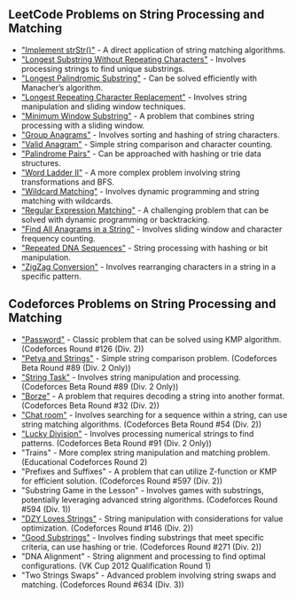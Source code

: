 ## LeetCode Problems on String Processing and Matching
- ["Implement strStr()"](https://leetcode.com/problems/find-the-index-of-the-first-occurrence-in-a-string/description/) - A direct application of string matching algorithms.
- ["Longest Substring Without Repeating Characters"](https://leetcode.com/problems/longest-substring-without-repeating-characters/description/) - Involves processing strings to find unique substrings.
- ["Longest Palindromic Substring"](https://leetcode.com/problems/longest-palindromic-substring/description/) - Can be solved efficiently with Manacher’s algorithm.
- ["Longest Repeating Character Replacement"](https://leetcode.com/problems/longest-repeating-character-replacement/) - Involves string manipulation and sliding window techniques.
- ["Minimum Window Substring"](https://leetcode.com/problems/minimum-window-substring) - A problem that combines string processing with a sliding window.
- ["Group Anagrams"](https://leetcode.com/problems/group-anagrams/) - Involves sorting and hashing of string characters.
- ["Valid Anagram"](https://leetcode.com/problems/valid-anagram/) - Simple string comparison and character counting.
- ["Palindrome Pairs"](https://leetcode.com/problems/palindrome-pairs/) - Can be approached with hashing or trie data structures.
- ["Word Ladder II"](https://leetcode.com/problems/word-ladder-ii/) - A more complex problem involving string transformations and BFS.
- ["Wildcard Matching"](https://leetcode.com/problems/wildcard-matching/) - Involves dynamic programming and string matching with wildcards.
- ["Regular Expression Matching"](https://leetcode.com/problems/regular-expression-matching/) - A challenging problem that can be solved with dynamic programming or backtracking.
- ["Find All Anagrams in a String"](https://leetcode.com/problems/find-all-anagrams-in-a-string/) - Involves sliding window and character frequency counting.
- ["Repeated DNA Sequences"](https://leetcode.com/problems/repeated-dna-sequences/description/) - String processing with hashing or bit manipulation.
- ["ZigZag Conversion"](https://leetcode.com/problems/zigzag-conversion/) - Involves rearranging characters in a string in a specific pattern.

## Codeforces Problems on String Processing and Matching
- ["Password"](https://codeforces.com/problemset/problem/126/B) - Classic problem that can be solved using KMP algorithm. (Codeforces Round #126 (Div. 2))
- ["Petya and Strings"](https://codeforces.com/problemset/problem/112/A) - Simple string comparison problem. (Codeforces Beta Round #89 (Div. 2 Only))
- ["String Task"](https://codeforces.com/problemset/problem/118/A) - Involves string manipulation and processing. (Codeforces Beta Round #89 (Div. 2 Only))
- ["Borze"](https://codeforces.com/problemset/problem/32/B) - A problem that requires decoding a string into another format. (Codeforces Beta Round #32 (Div. 2))
- ["Chat room"](https://codeforces.com/problemset/problem/58/A) - Involves searching for a sequence within a string, can use string matching algorithms. (Codeforces Beta Round #54 (Div. 2))
- ["Lucky Division"](https://codeforces.com/problemset/problem/122/A) - Involves processing numerical strings to find patterns. (Codeforces Beta Round #91 (Div. 2 Only))
- "Trains" - More complex string manipulation and matching problem. (Educational Codeforces Round 2)
- "Prefixes and Suffixes" - A problem that can utilize Z-function or KMP for efficient solution. (Codeforces Round #597 (Div. 2))
- "Substring Game in the Lesson" - Involves games with substrings, potentially leveraging advanced string algorithms. (Codeforces Round #594 (Div. 1))
- ["DZY Loves Strings"](https://codeforces.com/problemset/problem/447/B) - String manipulation with considerations for value optimization. (Codeforces Round #146 (Div. 2))
- ["Good Substrings"](https://codeforces.com/problemset/problem/271/D) - Involves finding substrings that meet specific criteria, can use hashing or trie. (Codeforces Round #271 (Div. 2))
- "DNA Alignment" - String alignment and processing to find optimal configurations. (VK Cup 2012 Qualification Round 1)
- "Two Strings Swaps" - Advanced problem involving string swaps and matching. (Codeforces Round #634 (Div. 3))
